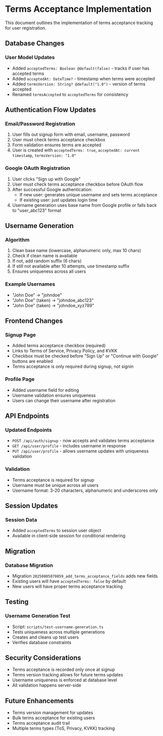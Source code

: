 # Terms Acceptance Implementation

This document outlines the implementation of terms acceptance tracking for user registration.

## Database Changes

### User Model Updates

- Added `acceptedTerms: Boolean @default(false)` - tracks if user has accepted terms
- Added `acceptedAt: DateTime?` - timestamp when terms were accepted
- Added `termsVersion: String? @default("1.0")` - version of terms accepted
- Renamed `termsAccepted` to `acceptedTerms` for consistency

## Authentication Flow Updates

### Email/Password Registration

1. User fills out signup form with email, username, password
2. User must check terms acceptance checkbox
3. Form validation ensures terms are accepted
4. User is created with `acceptedTerms: true`, `acceptedAt: current timestamp`, `termsVersion: "1.0"`

### Google OAuth Registration

1. User clicks "Sign up with Google"
2. User must check terms acceptance checkbox before OAuth flow
3. After successful Google authentication:
   - If new user: generates unique username and sets terms acceptance
   - If existing user: just updates login time
4. Username generation uses base name from Google profile or falls back to "user_abc123" format

## Username Generation

### Algorithm

1. Clean base name (lowercase, alphanumeric only, max 10 chars)
2. Check if clean name is available
3. If not, add random suffix (6 chars)
4. If still not available after 10 attempts, use timestamp suffix
5. Ensures uniqueness across all users

### Example Usernames

- "John Doe" → "johndoe"
- "John Doe" (taken) → "johndoe_abc123"
- "John Doe" (taken) → "johndoe_xyz789"

## Frontend Changes

### Signup Page

- Added terms acceptance checkbox (required)
- Links to Terms of Service, Privacy Policy, and KVKK
- Checkbox must be checked before "Sign Up" or "Continue with Google" buttons are enabled
- Terms acceptance is only required during signup, not signin

### Profile Page

- Added username field for editing
- Username validation ensures uniqueness
- Users can change their username after registration

## API Endpoints

### Updated Endpoints

- `POST /api/auth/signup` - now accepts and validates terms acceptance
- `GET /api/user/profile` - includes username in response
- `PUT /api/user/profile` - allows username updates with uniqueness validation

### Validation

- Terms acceptance is required for signup
- Username must be unique across all users
- Username format: 3-20 characters, alphanumeric and underscores only

## Session Updates

### Session Data

- Added `acceptedTerms` to session user object
- Available in client-side session for conditional rendering

## Migration

### Database Migration

- Migration `20250805070859_add_terms_acceptance_fields` adds new fields
- Existing users will have `acceptedTerms: false` by default
- New users will have proper terms acceptance tracking

## Testing

### Username Generation Test

- Script: `scripts/test-username-generation.ts`
- Tests uniqueness across multiple generations
- Creates and cleans up test users
- Verifies database constraints

## Security Considerations

- Terms acceptance is recorded only once at signup
- Terms version tracking allows for future terms updates
- Username uniqueness is enforced at database level
- All validation happens server-side

## Future Enhancements

- Terms version management for updates
- Bulk terms acceptance for existing users
- Terms acceptance audit trail
- Multiple terms types (ToS, Privacy, KVKK) tracking
